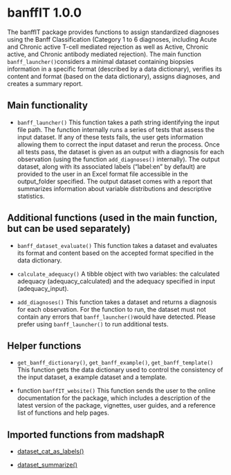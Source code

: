 
# banffIT 1.0.0

The banffIT package provides functions to assign standardized diagnoses
using the Banff Classification (Category 1 to 6 diagnoses, including
Acute and Chronic active T-cell mediated rejection as well as Active,
Chronic active, and Chronic antibody mediated rejection). The main
function `banff_launcher()`considers a minimal dataset containing
biopsies information in a specific format (described by a data
dictionary), verifies its content and format (based on the data
dictionary), assigns diagnoses, and creates a summary report.

## Main functionality

- `banff_launcher()` This function takes a path string identifying the
  input file path. The function internally runs a series of tests that
  assess the input dataset. If any of these tests fails, the user gets
  information allowing them to correct the input dataset and rerun the
  process. Once all tests pass, the dataset is given as an output with a
  diagnosis for each observation (using the function `add_diagnoses()`
  internally). The output dataset, along with its associated labels
  (“label:en” by default) are provided to the user in an Excel format
  file accessible in the output_folder specified. The output dataset
  comes with a report that summarizes information about variable
  distributions and descriptive statistics.

## Additional functions (used in the main function, but can be used separately)

- `banff_dataset_evaluate()` This function takes a dataset and evaluates
  its format and content based on the accepted format specified in the
  data dictionary.

- `calculate_adequacy()` A tibble object with two variables: the
  calculated adequacy (adequacy_calculated) and the adequacy specified
  in input (adequacy_input).

- `add_diagnoses()` This function takes a dataset and returns a
  diagnosis for each observation. For the function to run, the dataset
  must not contain any errors that `banff_launcher()`would have
  detected. Please prefer using `banff_launcher()` to run additional
  tests.

## Helper functions

- `get_banff_dictionary()`, `get_banff_example()`,
  `get_banff_template()` This function gets the data dictionary used to
  control the consistency of the input dataset, a example dataset and a
  template.

- function `banffIT_website()` This function sends the user to the
  online documentation for the package, which includes a description of
  the latest version of the package, vignettes, user guides, and a
  reference list of functions and help pages.

## Imported functions from madshapR

- [dataset_cat_as_labels()](https://maelstrom-research.github.io/madshapR-documentation/reference/dataset_cat_as_labels.html)

- [dataset_summarize()](https://maelstrom-research.github.io/madshapR-documentation/reference/dataset_summarize.html)
